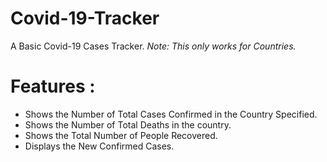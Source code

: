 # Covid-19-Tracker

A Basic Covid-19 Cases Tracker. 
 *Note: This only works for Countries.*


# Features : 
* Shows the Number of Total Cases Confirmed in the Country Specified.
* Shows the Number of Total Deaths in the country.
* Shows the Total Number of People Recovered.
* Displays the New Confirmed Cases. 

